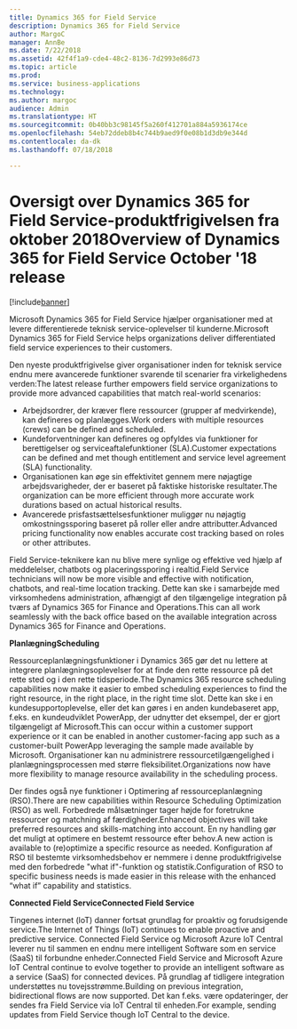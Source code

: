 ```yaml
---
title: Dynamics 365 for Field Service
description: Dynamics 365 for Field Service
author: MargoC
manager: AnnBe
ms.date: 7/22/2018
ms.assetid: 42f4f1a9-cde4-48c2-8136-7d2993e86d73
ms.topic: article
ms.prod: 
ms.service: business-applications
ms.technology: 
ms.author: margoc
audience: Admin
ms.translationtype: HT
ms.sourcegitcommit: 0b40bb3c98145f5a260f412701a884a5936174ce
ms.openlocfilehash: 54eb72ddeb8b4c744b9aed9f0e08b1d3db9e344d
ms.contentlocale: da-dk
ms.lasthandoff: 07/18/2018

---
```


#  <a name="overview-of-dynamics-365-for-field-service-october-18-release"></a><span data-ttu-id="0f6c2-103">Oversigt over Dynamics 365 for Field Service-produktfrigivelsen fra oktober 2018</span><span class="sxs-lookup"><span data-stu-id="0f6c2-103">Overview of Dynamics 365 for Field Service October '18 release</span></span>

[!include[banner](../../../includes/banner.md)]

<span data-ttu-id="0f6c2-104">Microsoft Dynamics 365 for Field Service hjælper organisationer med at levere differentierede teknisk service-oplevelser til kunderne.</span><span class="sxs-lookup"><span data-stu-id="0f6c2-104">Microsoft Dynamics 365 for Field Service helps organizations deliver differentiated field service experiences to their customers.</span></span>

<span data-ttu-id="0f6c2-105">Den nyeste produktfrigivelse giver organisationer inden for teknisk service endnu mere avancerede funktioner svarende til scenarier fra virkelighedens verden:</span><span class="sxs-lookup"><span data-stu-id="0f6c2-105">The latest release further empowers field service organizations to provide more advanced capabilities that match real-world scenarios:</span></span> 

- <span data-ttu-id="0f6c2-106">Arbejdsordrer, der kræver flere ressourcer (grupper af medvirkende), kan defineres og planlægges.</span><span class="sxs-lookup"><span data-stu-id="0f6c2-106">Work orders with multiple resources (crews) can be defined and scheduled.</span></span> 
- <span data-ttu-id="0f6c2-107">Kundeforventninger kan defineres og opfyldes via funktioner for berettigelser og serviceaftalefunktioner (SLA).</span><span class="sxs-lookup"><span data-stu-id="0f6c2-107">Customer expectations can be defined and met though entitlement and service level agreement (SLA) functionality.</span></span> 
- <span data-ttu-id="0f6c2-108">Organisationen kan øge sin effektivitet gennem mere nøjagtige arbejdsvarigheder, der er baseret på faktiske historiske resultater.</span><span class="sxs-lookup"><span data-stu-id="0f6c2-108">The organization can be more efficient through more accurate work durations based on actual historical results.</span></span> 
- <span data-ttu-id="0f6c2-109">Avancerede prisfastsættelsesfunktioner muliggør nu nøjagtig omkostningssporing baseret på roller eller andre attributter.</span><span class="sxs-lookup"><span data-stu-id="0f6c2-109">Advanced pricing functionality now enables accurate cost tracking based on roles or other attributes.</span></span> 

<span data-ttu-id="0f6c2-110">Field Service-teknikere kan nu blive mere synlige og effektive ved hjælp af meddelelser, chatbots og placeringssporing i realtid.</span><span class="sxs-lookup"><span data-stu-id="0f6c2-110">Field Service technicians will now be more visible and effective with notification, chatbots, and real-time location tracking.</span></span> <span data-ttu-id="0f6c2-111">Dette kan ske i samarbejde med virksomhedens administration, afhængigt af den tilgængelige integration på tværs af Dynamics 365 for Finance and Operations.</span><span class="sxs-lookup"><span data-stu-id="0f6c2-111">This can all work seamlessly with the back office based on the available integration across Dynamics 365 for Finance and Operations.</span></span>

<span data-ttu-id="0f6c2-112">**Planlægning**</span><span class="sxs-lookup"><span data-stu-id="0f6c2-112">**Scheduling**</span></span>

<span data-ttu-id="0f6c2-113">Ressourceplanlægningsfunktioner i Dynamics 365 gør det nu lettere at integrere planlægningsoplevelser for at finde den rette ressource på det rette sted og i den rette tidsperiode.</span><span class="sxs-lookup"><span data-stu-id="0f6c2-113">The Dynamics 365 resource scheduling capabilities now make it easier to embed scheduling experiences to find the right resource, in the right place, in the right time slot.</span></span> <span data-ttu-id="0f6c2-114">Dette kan ske i en kundesupportoplevelse, eller det kan gøres i en anden kundebaseret app, f.eks. en kundeudviklet PowerApp, der udnytter det eksempel, der er gjort tilgængeligt af Microsoft.</span><span class="sxs-lookup"><span data-stu-id="0f6c2-114">This can occur within a customer support experience or it can be enabled in another customer-facing app such as a customer-built PowerApp leveraging the sample made available by Microsoft.</span></span> <span data-ttu-id="0f6c2-115">Organisationer kan nu administrere ressourcetilgængelighed i planlægningsprocessen med større fleksibilitet.</span><span class="sxs-lookup"><span data-stu-id="0f6c2-115">Organizations now have more flexibility to manage resource availability in the scheduling process.</span></span>

<span data-ttu-id="0f6c2-116">Der findes også nye funktioner i Optimering af ressourceplanlægning (RSO).</span><span class="sxs-lookup"><span data-stu-id="0f6c2-116">There are new capabilities within Resource Scheduling Optimization (RSO) as well.</span></span> <span data-ttu-id="0f6c2-117">Forbedrede målsætninger tager højde for foretrukne ressourcer og matchning af færdigheder.</span><span class="sxs-lookup"><span data-stu-id="0f6c2-117">Enhanced objectives will take preferred resources and skills-matching into account.</span></span> <span data-ttu-id="0f6c2-118">En ny handling gør det muligt at optimere en bestemt ressource efter behov.</span><span class="sxs-lookup"><span data-stu-id="0f6c2-118">A new action is available to (re)optimize a specific resource as needed.</span></span> <span data-ttu-id="0f6c2-119">Konfiguration af RSO til bestemte virksomhedsbehov er nemmere i denne produktfrigivelse med den forbedrede "what if"-funktion og statistik.</span><span class="sxs-lookup"><span data-stu-id="0f6c2-119">Configuration of RSO to specific business needs is made easier in this release with the enhanced “what if” capability and statistics.</span></span>

<span data-ttu-id="0f6c2-120">**Connected Field Service**</span><span class="sxs-lookup"><span data-stu-id="0f6c2-120">**Connected Field Service**</span></span>

<span data-ttu-id="0f6c2-121">Tingenes internet (loT) danner fortsat grundlag for proaktiv og forudsigende service.</span><span class="sxs-lookup"><span data-stu-id="0f6c2-121">The Internet of Things (IoT) continues to enable proactive and predictive service.</span></span> <span data-ttu-id="0f6c2-122">Connected Field Service og Microsoft Azure loT Central leverer nu til sammen en endnu mere intelligent Software som en service (SaaS) til forbundne enheder.</span><span class="sxs-lookup"><span data-stu-id="0f6c2-122">Connected Field Service and Microsoft Azure IoT Central continue to evolve together to provide an intelligent software as a service (SaaS) for connected devices.</span></span> <span data-ttu-id="0f6c2-123">På grundlag af tidligere integration understøttes nu tovejsstrømme.</span><span class="sxs-lookup"><span data-stu-id="0f6c2-123">Building on previous integration, bidirectional flows are now supported.</span></span> <span data-ttu-id="0f6c2-124">Det kan f.eks. være opdateringer, der sendes fra Field Service via IoT Central til enheden.</span><span class="sxs-lookup"><span data-stu-id="0f6c2-124">For example, sending updates from Field Service though IoT Central to the device.</span></span> 




